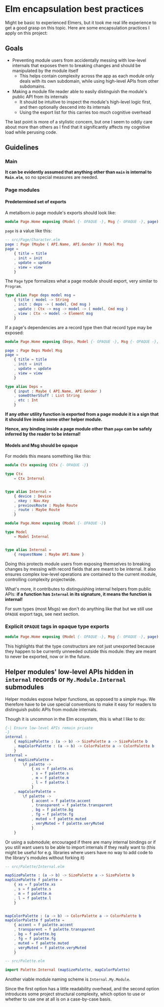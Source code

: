 # Elm encapsulation best practices

Might be basic to experienced Elmers, but it took me real life experience to get
a good grasp on this topic. Here are some encapsulation practices I apply on this project:

## Goals

- Preventing module users from accidentally messing with low-level internals that exposes them to breaking changes and should be manipulated by the module itself
    - This helps contain complexity across the app as each module only deals with its own subdomain, while using high-level APIs from other subdomains.
- Making a module file reader able to easily distinguish the module's public API from its internals
    - It should be intuitive to inspect the module's high-level logic first, and then optionally descend into its internals
    - Using the export list for this carries too much cognitive overhead

The last point is more of a stylistic concern, but one I seem to oddly care about more than others as I find that it significantly affects my cognitive load while perusing code.

## Guidelines

### Main

**It can be evidently assumed that anything other than `main` is internal to `Main.elm`**, so no special measures are needed.

### Page modules

#### Predetermined set of exports

A metalborn.io page module's exports should look like:

```elm
module Page.Home exposing (Model {- OPAQUE -}, Msg {- OPAQUE -}, page)
```

`page` is a value like this:

```elm
-- src/Page/Character.elm
page : Page (Maybe ( API.Name, API.Gender )) Model Msg
page =
    { title = title
    , init = init
    , update = update
    , view = view
    }
```

The `Page` type formalizes what a page module should export, very similar to `Program`.

```elm
type alias Page deps model msg =
    { title : model -> String
    , init : deps -> ( model, Cmd msg )
    , update : Ctx -> msg -> model -> ( model, Cmd msg )
    , view : Ctx -> model -> Element msg
    }
```

If a page's dependencies are a record type then that record type may be exposed:

```elm
module Page.Home exposing (Deps, Model {- OPAQUE -}, Msg {- OPAQUE -}, page)

page : Page Deps Model Msg
page =
    { title = title
    , init = init
    , update = update
    , view = view
    }

type alias Deps =
    { input : Maybe ( API.Name, API.Gender )
    , someOtherStuff : List String
    , etc : Int
    }
```

**If any other utility function is exported from a page module it is a sign that it should live inside some other helper module.**

**Hence, any binding inside a page module other than `page` can be safely inferred by the reader to be internal!**

#### Models and Msg should be opaque

For models this means something like this:

```elm
module Ctx exposing (Ctx {- OPAQUE -})

type Ctx
    = Ctx Internal


type alias Internal =
    { device : Device
    , nkey : Nav.Key
    , previousRoute : Maybe Route
    , route : Maybe Route
    }

```

```elm
module Page.Home exposing (Model {- OPAQUE -})

type Model
    = Model Internal


type alias Internal =
    { requestName : Maybe API.Name }
```

Doing this protects module users from exposing themselves to breaking changes by messing with record fields that are meant to be internal. It also ensures complex low-level operations are contained to the current module, controlling complexity projectwide.

What's more, it contributes to distinguishing internal helpers from public APIs: **if a function has `Internal` in its signature, it means the function is internal!**

For sum types (most Msgs) we don't do anything like that but we still use `OPAQUE` export tags, see next section.

### Explicit `OPAQUE` tags in opaque type exports

```elm
module Page.Home exposing (Model {- OPAQUE -}, Msg {- OPAQUE -}, page)
```

This highlights that the type constructors are not just unexported because they
happen to be currently unneeded outside this module: they are meant to never be
exported, now or in the future.

## Helper modules' low-level APIs hidden in `internal` records or `My.Module.Internal` submodules

Helper modules expose helper functions, as opposed to a simple `Page`. We therefore have to be use special conventions to make it easy for readers to distinguish public APIs from module internals.

Though it is uncommon in the Elm ecosystem, this is what I like to do:

```elm
{-| Ensure low-level APIs remain private
-}
internal :
    { mapSizePalette : (a -> b) -> SizePalette a -> SizePalette b
    , mapColorPalette : (a -> b) -> ColorPalette a -> ColorPalette b
    }
internal =
    { mapSizePalette =
        \f palette ->
            { xs = f palette.xs
            , s = f palette.s
            , m = f palette.m
            , l = f palette.l
            }
    , mapColorPalette =
        \f palette ->
            { accent = f palette.accent
            , transparent = f palette.transparent
            , bg = f palette.bg
            , fg = f palette.fg
            , muted = f palette.muted
            , veryMuted = f palette.veryMuted
            }
    }
```

Or using a submodule; encouraged if there are many internal bindings or if you still want users to be able to import internals if they really want to (this might be useful for e.g. libraries where users have no way to add code to the library's modules without forking it)

```elm
-- src/Palette/Internal.elm

mapSizePalette : (a -> b) -> SizePalette a -> SizePalette b
mapSizePalette f palette =
    { xs = f palette.xs
    , s = f palette.s
    , m = f palette.m
    , l = f palette.l
    }


mapColorPalette : (a -> b) -> ColorPalette a -> ColorPalette b
mapColorPalette f palette =
    { accent = f palette.accent
    , transparent = f palette.transparent
    , bg = f palette.bg
    , fg = f palette.fg
    , muted = f palette.muted
    , veryMuted = f palette.veryMuted
    }
```

```elm
-- src/Palette.elm

import Palette.Internal (mapSizePalette, mapColorPalette)
```

Another viable module naming scheme is `Internal.My.Module`.

Since the first option has a little readability overhead, and the second option introduces some project structural complexity, which option to use or whether to use one at all is on a case-by-case basis.
